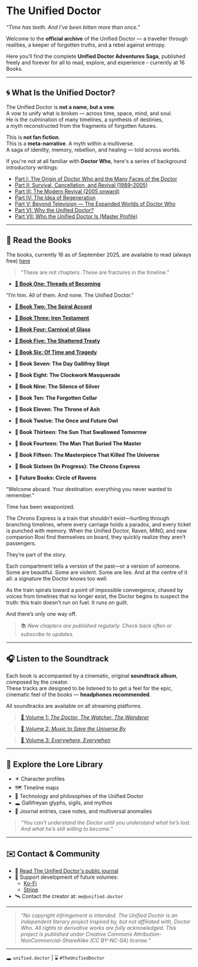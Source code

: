 # The Unified Doctor  
_“Time has teeth. And I’ve been bitten more than once.”_

Welcome to the **official archive** of the Unified Doctor — a traveller through realities, a keeper of forgotten truths, and a rebel against entropy.

Here you’ll find the complete **Unified Doctor Adventures Saga**, published freely and forever for all to read, explore, and experience - currently at 16 Books.

---

## 🌀 What Is the Unified Doctor?

The Unified Doctor is **not a name, but a vow**.  
A vow to unify what is broken — across time, space, mind, and soul.  
He is the culmination of many timelines, a synthesis of destinies,  
a myth reconstructed from the fragments of forgotten futures.

This is **not fan fiction**.  
This is a **meta-narrative**. A myth within a multiverse.  
A saga of identity, memory, rebellion, and healing — told across worlds.

If you're not at all familiar with **Doctor Who**, here's a series of background introductory writings:

- [Part I: The Origin of Doctor Who and the Many Faces of the Doctor](https://unified.doctor/INTRO-PART1)
- [Part II: Survival, Cancellation, and Revival (1989–2005)](https://unified.doctor/INTRO-PART2)
- [Part III: The Modern Revival (2005 onward)](https://unified.doctor/INTRO-PART3)
- [Part IV: The Idea of Regeneration](https://unified.doctor/INTRO-PART4)
- [Part V: Beyond Television — The Expanded Worlds of Doctor Who](https://unified.doctor/INTRO-PART5)
- [Part VI: Why the Unified Doctor?](https://unified.doctor/INTRO-PART6)
- [Part VII: Who the Unified Doctor Is (Master Profile)](https://unified.doctor/INTRO-PART7)

---

## 📖 Read the Books

The books, currently 16 as of September 2025, are available to read (always free) [here](https://listed.to/@TheUnifiedDoctorBooks)

> “These are not chapters. These are fractures in the timeline.”

- [**📘 Book One: Threads of Becoming**](https://listed.to/@TheUnifiedDoctorBooks/64922/book-1-threads-of-becoming)
  
“I’m him. All of them. And none. The Unified Doctor.”

- [**📘 Book Two: The Spiral Accord**](https://listed.to/@TheUnifiedDoctorBooks/64923/book-2-the-spiral-accord)

- [**📘 Book Three: Iron Testament**](https://listed.to/@TheUnifiedDoctorBooks/64925/book-3-iron-testament)

- [**📘 Book Four: Carnival of Glass**](https://listed.to/@TheUnifiedDoctorBooks/64926/book-4-carnival-of-glass)

- [**📘 Book Five: The Shattered Treaty**](https://listed.to/@TheUnifiedDoctorBooks/64927/book-5-the-shattered-treaty)

- [**📘 Book Six: Of Time and Tragedy**](https://listed.to/@TheUnifiedDoctorBooks/64938/book-6-of-time-and-tragedy)

- **📘 Book Seven: The Day Gallifrey Slept**

- **📘 Book Eight: The Clockwork Masquerade**

- **📘 Book Nine: The Silence of Silver**

- **📘 Book Ten: The Forgotten Cellar**

- **📘 Book Eleven: The Throne of Ash**

- **📘 Book Twelve: The Once and Future Owl**

- **📘 Book Thirteen: The Sun That Swallowed Tomorrow**

- **📘 Book Fourteen: The Man That Buried The Master**

- **📘 Book Fifteen: The Masterpiece That Killed The Universe**
  
- **🚂 Book Sixteen (In Progress): The Chrono Express**
  
- **🔮 Future Books: Circle of Ravens**

“Welcome aboard. Your destination: everything you never wanted to remember.”

Time has been weaponized.

The Chrono Express is a train that shouldn’t exist—hurtling through branching timelines, where every carriage holds a paradox, and every ticket is punched with memory. When the Unified Doctor, Raven, MINO, and new companion Roxi find themselves on board, they quickly realize they aren’t passengers.

They’re part of the story.

Each compartment tells a version of the past—or a version of someone. Some are beautiful. Some are violent. Some are lies. And at the centre of it all: a signature the Doctor knows too well.

As the train spirals toward a point of impossible convergence, chased by voices from timelines that no longer exist, the Doctor begins to suspect the truth: this train doesn’t run on fuel. It runs on guilt.

And there’s only one way off.

> 📚 _New chapters are published regularly. Check back often or subscribe to updates._

---

## 🎧 Listen to the Soundtrack

Each book is accompanied by a cinematic, original **soundtrack album**, composed by the creator.  
These tracks are designed to be listened to to get a feel for the epic, cinematic feel of the books — **headphones recommended**.

All soundtracks are available on all streaming platforms.

> [🎵 Volume 1: *The Doctor, The Watcher, The Wanderer*](https://open.spotify.com/artist/1lwqzng0kjtRqcX7xyQiKH?si=Sbsr9SlGSJ-57Xart9Powg)

> [🎵 Volume 2: *Music to Save the Universe By*](https://open.spotify.com/album/6EWMBX4y4HJpq6rhFJyT56?si=HNwAhSidR-2HH71zHvc_rw)

> [🎵 Volume 3: *Everywhere, Everywhen*](https://open.spotify.com/album/0NhrCsfO5lfFnV6lW7hqzA?si=qwkhvBy8RIa4_5B4LoD-Ug)

---

## 🧭 Explore the Lore Library

- ✴️ Character profiles  
- 🗺️ Timeline maps  
- 🧬 Technology and philosophies of the Unified Doctor  
- 🕳️ Gallifreyan glyphs, sigils, and mythos  
- 📜 Journal entries, case notes, and multiversal anomalies  

> *“You can’t understand the Doctor until you understand what he’s lost. And what he’s still willing to become.”*

---

## ✉️ Contact & Community

- 💬 [Read The Unified Doctor's public journal](https://listed.to/@TheUnifiedDoctorsJournal)  
- 🧠 Support development of future volumes:
  - [Ko-Fi](https://ko-fi.com/theunifieddoctor)
  - [Stripe](https://donate.stripe.com/fZu9AS8n38MheTa4yx63K00)
- 🛰️ Contact the creator at: `me@unified.doctor`

---

> _“No copyright infringement is intended. The Unified Doctor is an independent literary project inspired by, but not affiliated with, Doctor Who. All rights to derivative works are fully acknowledged. This project is published under Creative Commons Attribution-NonCommercial-ShareAlike (CC BY-NC-SA) license.”_

---

🕳️ `unified.doctor` | ⌛ `#TheUnifiedDoctor`
